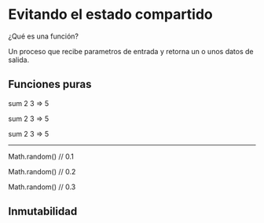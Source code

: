 # Evitando el estado compartido

¿Qué es una función?

Un proceso que recibe parametros de entrada y retorna un o unos datos de salida.

## Funciones puras

sum 2 3 => 5

sum 2 3 => 5

sum 2 3 => 5

---
Math.random() // 0.1

Math.random() // 0.2

Math.random() // 0.3

## Inmutabilidad



